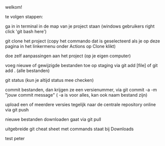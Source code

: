 welkom!

te volgen stappen:

ga in in terminal in de map van je project staan (windows gebruikers right click 'git bash here')

git clone het project (copy het commando dat is geselecteerd als je op deze pagina in het linkermenu onder Actions op Clone klikt)

doe zelf aanpassingen aan het project (op je eigen computer)

voeg nieuwe of gewijzigde bestanden toe op staging via   git add [file]   of    git add . (alle bestanden)

git status  (kun je altijd status mee checken)

commit bestanden, dan krijgen ze een versienummer, via   git commit -a -m "jouw commit message"  ( -a is voor alles, kan ook naam bestand zijn)

upload een of meerdere versies tegelijk naar de centrale repository online via   git push  

nieuwe bestanden downloaden gaat via    git pull

uitgebreide git cheat sheet met commands staat bij Downloads

test peter